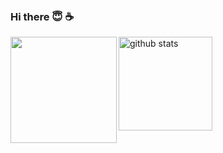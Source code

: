 ### Hi there 😇 ☕　

<a href="https://github.com/drumnistnakano">
  <img align="left" height="170px" src="https://github-readme-stats.vercel.app/api/top-langs/?username=drumnistnakano&layout=compact&theme=dracula&hide=Vim%20script,html,css,shell,jupyter%20notebook&count_private=true" />
  <img alt="github stats" height="150px" src="https://github-readme-stats.vercel.app/api?username=drumnistnakano&theme=dracula&show_icons=ture" />
</p>

</a>
